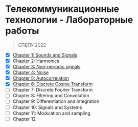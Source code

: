 # Телекоммуникационные технологии - Лабораторные работы
> СПБПУ 2022

- [X] [Chapter 1: Sounds and Signals](chap01/chap01.ipynb)
- [X] [Chapter 2: Harmonics](chap02/chap02.ipynb)
- [X] [Chapter 3: Non-periodic signals](chap03/chap03.ipynb)
- [X] [Chapter 4: Noise](chap04/chap04.ipynb)
- [X] [Chapter 5: Autocorrelation](chap05/chap05.ipynb)
- [X] [Chapter 6: Discrete Cosine Transform](chap06/chap06.ipynb)
- [ ] Chapter 7: Discrete Fourier Transform
- [ ] Chapter 8: Filtering and Convolution
- [ ] Chapter 9: Differentiation and Integration
- [ ] Chapter 10: Signals and Systems
- [ ] Chapter 11: Modulation and sampling
- [ ] Chapter 12